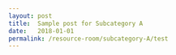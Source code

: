 ```yaml
---
layout: post
title:  Sample post for Subcategory A
date:   2018-01-01
permalink: /resource-room/subcategory-A/test
---
```

